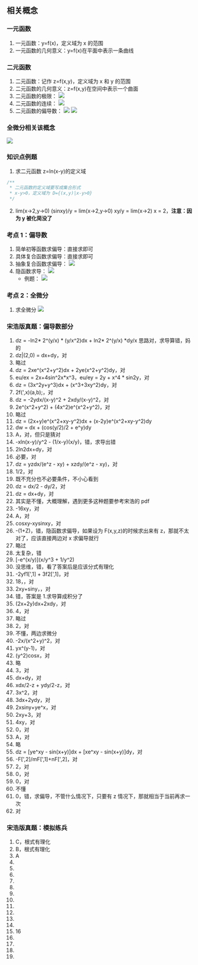 ## 相关概念

### 一元函数

1. 一元函数：y=f(x)，定义域为 x 的范围
2. 一元函数的几何意义：y=f(x)在平面中表示一条曲线

### 二元函数

1. 二元函数：记作 z=f(x,y)，定义域为 x 和 y 的范围
2. 二元函数的几何意义：z=f(x,y)在空间中表示一个曲面
3. 二元函数的极限：
   ![](https://blog-1300014307.cos.ap-guangzhou.myqcloud.com/202310052300377.png)
4. 二元函数的连续：
   ![](https://blog-1300014307.cos.ap-guangzhou.myqcloud.com/202310062214065.png)
5. 二元函数的偏导数：
   ![](https://blog-1300014307.cos.ap-guangzhou.myqcloud.com/202310062219362.png)
   ![](https://blog-1300014307.cos.ap-guangzhou.myqcloud.com/202310062219503.png)

### 全微分相关该概念

![](https://blog-1300014307.cos.ap-guangzhou.myqcloud.com/202310072208384.png)

### 知识点例题

1. 求二元函数 z=ln(x-y)的定义域

```js
/**
 * 二元函数的定义域要写成集合形式
 * x-y>0，定义域为 D={(x,y)|x-y>0}
 */
```

2. lim(x->2,y->0) (sinxy)/y = lim(x->2,y->0) xy/y = lim(x->2) x = 2，**注意：因为 y 被化简没了**

### 考点 1：偏导数

1. 简单初等函数求偏导：直接求即可
2. 具体复合函数求偏导：直接求即可
3. 抽象复合函数求偏导：
   ![](https://blog-1300014307.cos.ap-guangzhou.myqcloud.com/202310062245228.png)
4. 隐函数求导：
   ![](https://blog-1300014307.cos.ap-guangzhou.myqcloud.com/202310062259665.png)
   - 例题：
     ![](https://blog-1300014307.cos.ap-guangzhou.myqcloud.com/202310062305054.png)

### 考点 2：全微分

1. 求全微分
   ![](https://blog-1300014307.cos.ap-guangzhou.myqcloud.com/202310062320651.png)

### 宋浩版真题：偏导数部分

1. dz = -ln2* 2^(y/x) * (y/x^2)dx + ln2* 2^(y/x) *dy/x 思路对，求导算错，妈的
2. dz|(2,0) = dx+dy，对
3. 略过
4. dz = 2xe^(x^2+y^2)dx + 2ye(x^2+y^2)dy，对
5. eu/ex = 2x+4sin^2x*x^3，eu/ey = 2y + x^4 * sin2y，对
6. dz = (3x^2y+y^3)dx + (x^3+3xy^2)dy，对
7. 2f(',x)(a,b);，对
8. dz = -2ydx/(x-y)^2 + 2xdy/(x-y)^2，对
9. 2e^(x^2+y^2) + (4x^2)e^(x^2+y^2)，对
10. 略过
11. dz = (2x+y)e^(x^2+xy-y^2)dx + (x-2y)e^(x^2+xy-y^2)dy
12. dw = dx + (cos(y/2)/2 + e^y)dy
13. A，对，但只是猜对
14. -xln(x-y)/y^2 - (1/x-y)(x/y)，错，求导出错
15. 2ln2dx+dy，对
16. 必要，对
17. dz = yzdx/(e^z - xy) + xzdy/(e^z - xy)，对
18. 1/2，对
19. 既不充分也不必要条件，不小心看到
20. dz = dx/2 - dy/2，对
21. dz = dx+dy，对
22. 其实是不懂，大概理解，遇到更多这种题要参考宋浩的 pdf
23. -16xy，对
24. A，对
25. cosxy-xysinxy，对
26. -(1+Z)，错，隐函数求偏导，如果设为 F(x,y,z)的时候求出来有 z，那就不太对了，应该直接两边对 x 求偏导就行
27. 略过
28. 太复杂，错
29. [-e^(x/y)](x/y^3 + 1/y^2)
30. 没思维，错，看了答案后是应该分式有理化
31. -2yf1[',1] + 3f2[',1]，对
32. 18，，对
33. 2xy+siny，，对
34. 错，答案是 1.求导算成积分了
35. (2x+2y)dx+2xdy，对
36. 4，对
37. 略过
38. 2，对
39. 不懂，两边求微分
40. -2x/(x^2+y)^2，对
41. yx^(y-1)，对
42. (y^2)cosx，对
43. 略
44. 3，对
45. dx+dy，对
46. xdx/2-z + ydy/2-z，对
47. 3x^2，对
48. 3dx+2ydy，对
49. 2xsiny+ye^x，对
50. 2xy+3，对
51. 4xy，对
52. 0，对
53. A，对
54. 略
55. dz = [ye^xy - sin(x+y)]dx + [xe^xy - sin(x+y)]dy，对
56. -F[',2]/mF[',1]+nF[',2]，对
57. 2，对
58. 0，对
59. 0，对
60. 不懂
61. 0，错，求偏导，不管什么情况下，只要有 z 情况下，那就相当于当前再求一次
62. 对

### 宋浩版真题：模拟练兵

1. C，根式有理化
2. B，根式有理化
3. A
4.
5.
6.
7.
8.
9.
10.
11.
12.
13.
14.
15. 16
16.
17.
18.
19.
